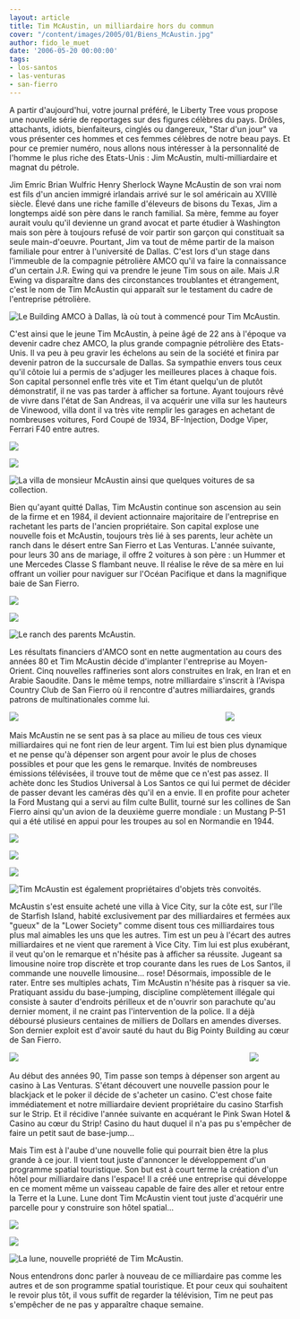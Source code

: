 ```yaml
---
layout: article
title: Tim McAustin, un milliardaire hors du commun
cover: "/content/images/2005/01/Biens_McAustin.jpg"
author: fido_le_muet
date: '2006-05-20 00:00:00'
tags:
- los-santos
- las-venturas
- san-fierro
---
```


A partir d'aujourd'hui, votre journal préféré, le Liberty Tree vous propose une nouvelle série de reportages sur des figures célèbres du pays. Drôles, attachants, idiots, bienfaiteurs, cinglés ou dangereux, "Star d'un jour" va vous présenter ces hommes et ces femmes célèbres de notre beau pays. Et pour ce premier numéro, nous allons nous intéresser à la personnalité de l'homme le plus riche des Etats-Unis : Jim McAustin, multi-milliardaire et magnat du pétrole.

Jim Emric Brian Wulfric Henry Sherlock Wayne McAustin de son vrai nom est fils d'un ancien immigré irlandais arrivé sur le sol américain au XVIIIè siècle. Élevé dans une riche famille d'éleveurs de bisons du Texas, Jim a longtemps aidé son père dans le ranch familial. Sa mère, femme au foyer aurait voulu qu'il devienne un grand avocat et parte étudier à Washington mais son père à toujours refusé de voir partir son garçon qui constituait sa seule main-d'oeuvre. Pourtant, Jim va tout de même partir de la maison familiale pour entrer à l'université de Dallas. C'est lors d'un stage dans l'immeuble de la compagnie pétrolière AMCO qu'il va faire la connaissance d'un certain J.R. Ewing qui va prendre le jeune Tim sous on aile. Mais J.R Ewing va disparaître dans des circonstances troublantes et étrangement, c'est le nom de Tim McAustin qui apparaît sur le testament du cadre de l'entreprise pétrolière.

![Le Building AMCO à Dallas, là où tout à commencé pour Tim McAustin.](  /content/images/2005/01/AMCO_Building_Dallas.jpg)

C'est ainsi que le jeune Tim McAustin, à peine âgé de 22 ans à l'époque va devenir cadre chez AMCO, la plus grande compagnie pétrolière des Etats-Unis. Il va peu à peu gravir les échelons au sein de la société et finira par devenir patron de la succursale de Dallas. Sa sympathie envers tous ceux qu'il côtoie lui a permis de s'adjuger les meilleures places à chaque fois. Son capital personnel enfle très vite et Tim étant quelqu'un de plutôt démonstratif, il ne vas pas tarder à afficher sa fortune. Ayant toujours rêvé de vivre dans l'état de San Andreas, il va acquérir une villa sur les hauteurs de Vinewood, villa dont il va très vite remplir les garages en achetant de nombreuses voitures, Ford Coupé de 1934, BF-Injection, Dodge Viper, Ferrari F40 entre autres.

![](  /content/images/2005/01/Villa_Mulholland.jpg)

![](  /content/images/2005/01/Coup_-BF.jpg)

![La villa de monsieur McAustin ainsi que quelques voitures de sa collection.](  /content/images/2005/01/Viper-F40.jpg)

Bien qu'ayant quitté Dallas, Tim McAustin continue son ascension au sein de la firme et en 1984, il devient actionnaire majoritaire de l'entreprise en rachetant les parts de l'ancien propriétaire. Son capital explose une nouvelle fois et McAustin, toujours très lié à ses parents, leur achète un ranch dans le désert entre San Fierro et Las Venturas. L'année suivante, pour leurs 30 ans de mariage, il offre 2 voitures à son père : un Hummer et une Mercedes Classe S flambant neuve. Il réalise le rêve de sa mère en lui offrant un voilier pour naviguer sur l'Océan Pacifique et dans la magnifique baie de San Fierro.

![](  /content/images/2005/01/Ranch.jpg)

![](  /content/images/2005/01/Hummer-S600.jpg)

![Le ranch des parents McAustin.](  /content/images/2005/01/Marquis_Ranch.jpg)

Les résultats financiers d'AMCO sont en nette augmentation au cours des années 80 et Tim McAustin décide d'implanter l'entreprise au Moyen-Orient. Cinq nouvelles raffineries sont alors construites en Irak, en Iran et en Arabie Saoudite. Dans le même temps, notre milliardaire s'inscrit à l'Avispa Country Club de San Fierro où il rencontre d'autres milliardaires, grands patrons de multinationales comme lui.

![](  /content/images/2005/01/Avispa_Country_Club.jpg)&nbsp;&nbsp;&nbsp;&nbsp;&nbsp;&nbsp;&nbsp;&nbsp;&nbsp;&nbsp;&nbsp;&nbsp;&nbsp;&nbsp;&nbsp;&nbsp;&nbsp;&nbsp;&nbsp;&nbsp;&nbsp;&nbsp;&nbsp;&nbsp;&nbsp;&nbsp;&nbsp;&nbsp;&nbsp;&nbsp;&nbsp;&nbsp;&nbsp;&nbsp;&nbsp;&nbsp;&nbsp;&nbsp;&nbsp;&nbsp;&nbsp;&nbsp;&nbsp;&nbsp;&nbsp;&nbsp;&nbsp;&nbsp;&nbsp;&nbsp;&nbsp;&nbsp;&nbsp;&nbsp;&nbsp;&nbsp;&nbsp;&nbsp;&nbsp;&nbsp;&nbsp;&nbsp;&nbsp;&nbsp;&nbsp;&nbsp;&nbsp;&nbsp;&nbsp;&nbsp;&nbsp;&nbsp;&nbsp;&nbsp;&nbsp;&nbsp;&nbsp;&nbsp;&nbsp;&nbsp;&nbsp;&nbsp;&nbsp;&nbsp;&nbsp;&nbsp;&nbsp;&nbsp;&nbsp;&nbsp;&nbsp;&nbsp;&nbsp; ![](  /content/images/2005/01/Golf_SF.jpg)

Mais McAustin ne se sent pas à sa place au milieu de tous ces vieux milliardaires qui ne font rien de leur argent. Tim lui est bien plus dynamique et ne pense qu'à dépenser son argent pour avoir le plus de choses possibles et pour que les gens le remarque. Invités de nombreuses émissions télévisées, il trouve tout de même que ce n'est pas assez. Il achète donc les Studios Universal à Los Santos ce qui lui permet de décider de passer devant les caméras dès qu'il en a envie. Il en profite pour acheter la Ford Mustang qui a servi au film culte Bullit, tourné sur les collines de San Fierro ainsi qu'un avion de la deuxième guerre mondiale : un Mustang P-51 qui a été utilisé en appui pour les troupes au sol en Normandie en 1944.

![](  /content/images/2005/01/Universal_Studios.jpg)

![](  /content/images/2005/01/Mustang_Bullit.jpg)

![](  /content/images/2005/01/P-51_Mustang_01.jpg)

![Tim McAustin est également propriétaires d'objets très convoités.](  /content/images/2005/01/P-51_Mustang_02.jpg)

McAustin s'est ensuite acheté une villa à Vice City, sur la côte est, sur l'île de Starfish Island, habité exclusivement par des milliardaires et fermées aux "gueux" de la "Lower Society" comme disent tous ces milliardaires tous plus mal aimables les uns que les autres. Tim est un peu à l'écart des autres milliardaires et ne vient que rarement à Vice City. Tim lui est plus exubérant, il veut qu'on le remarque et n'hésite pas à afficher sa réussite. Jugeant sa limousine noire trop discrète et trop courante dans les rues de Los Santos, il commande une nouvelle limousine... rose! Désormais, impossible de le rater. Entre ses multiples achats, Tim McAustin n'hésite pas à risquer sa vie. Pratiquant assidu du base-jumping, discipline complètement illégale qui consiste à sauter d'endroits périlleux et de n'ouvrir son parachute qu'au dernier moment, il ne craint pas l'intervention de la police. Il a déjà déboursé plusieurs centaines de milliers de Dollars en amendes diverses. Son dernier exploit est d'avoir sauté du haut du Big Pointy Building au cœur de San Fierro.

![](  /content/images/2005/01/Villa_VC.jpg)&nbsp;&nbsp;&nbsp;&nbsp;&nbsp;&nbsp;&nbsp;&nbsp;&nbsp;&nbsp;&nbsp;&nbsp;&nbsp;&nbsp;&nbsp;&nbsp;&nbsp;&nbsp;&nbsp;&nbsp;&nbsp;&nbsp;&nbsp;&nbsp;&nbsp;&nbsp;&nbsp;&nbsp;&nbsp;&nbsp;&nbsp;&nbsp;&nbsp;&nbsp;&nbsp;&nbsp;&nbsp;&nbsp;&nbsp;&nbsp;&nbsp;&nbsp;&nbsp;&nbsp;&nbsp;&nbsp;&nbsp;&nbsp;&nbsp;&nbsp;&nbsp;&nbsp;&nbsp;&nbsp;&nbsp;&nbsp;&nbsp;&nbsp;&nbsp;&nbsp;&nbsp;&nbsp;&nbsp;&nbsp;&nbsp;&nbsp;&nbsp;&nbsp;&nbsp;&nbsp;&nbsp;&nbsp;&nbsp;&nbsp;&nbsp;&nbsp;&nbsp;&nbsp;&nbsp;&nbsp;&nbsp;&nbsp;&nbsp;&nbsp;&nbsp;&nbsp;&nbsp;&nbsp;&nbsp;&nbsp;&nbsp;&nbsp;&nbsp;&nbsp;&nbsp;&nbsp;&nbsp;&nbsp;&nbsp;&nbsp;&nbsp;&nbsp;&nbsp;&nbsp; ![](  /content/images/2005/01/Stretch_Rose.jpg)

Au début des années 90, Tim passe son temps à dépenser son argent au casino à Las Venturas. S'étant découvert une nouvelle passion pour le blackjack et le poker il décide de s'acheter un casino. C'est chose faite immédiatement et notre milliardaire devient propriétaire du casino Starfish sur le Strip. Et il récidive l'année suivante en acquérant le Pink Swan Hotel & Casino au cœur du Strip! Casino du haut duquel il n'a pas pu s'empêcher de faire un petit saut de base-jump...

Mais Tim est à l'aube d'une nouvelle folie qui pourrait bien être la plus grande à ce jour. Il vient tout juste d'annoncer le développement d'un programme spatial touristique. Son but est à court terme la création d'un hôtel pour milliardaire dans l'espace! Il a créé une entreprise qui développe en ce moment même un vaisseau capable de faire des aller et retour entre la Terre et la Lune. Lune dont Tim McAustin vient tout juste d'acquérir une parcelle pour y construire son hôtel spatial...

![](  /content/images/2005/01/Starfish.jpg)

![](  /content/images/2005/01/Pink_Swan.jpg)

![La lune, nouvelle propriété de Tim McAustin.](  /content/images/2005/01/Lune.jpg)

Nous entendrons donc parler à nouveau de ce milliardaire pas comme les autres et de son programme spatial touristique. Et pour ceux qui souhaitent le revoir plus tôt, il vous suffit de regarder la télévision, Tim ne peut pas s'empêcher de ne pas y apparaître chaque semaine.

<!--kg-card-end: markdown-->
